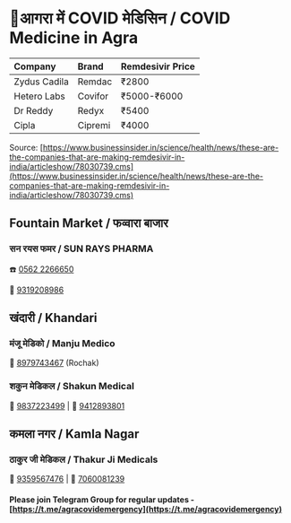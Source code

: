 # 💊आगरा में COVID मेडिसिन / COVID Medicine in Agra

| Company | Brand | Remdesivir Price |
| :--- | :--- | :--- |
| Zydus Cadila | Remdac | ₹2800 |
| Hetero Labs | Covifor | ₹5000-₹6000 |
| Dr Reddy | Redyx | ₹5400 |
| Cipla | Cipremi | ₹4000 |

Source: [https://www.businessinsider.in/science/health/news/these-are-the-companies-that-are-making-remdesivir-in-india/articleshow/78030739.cms](https://www.businessinsider.in/science/health/news/these-are-the-companies-that-are-making-remdesivir-in-india/articleshow/78030739.cms)

## Fountain Market / फव्वारा बाजार

### सन रयस फमर / SUN RAYS PHARMA

☎️ [0562 2266650](tel:05622266650)

📱 [9319208986](tel:9319208986)

## खंदारी / Khandari

### मंजू मेडिको / Manju Medico

📱 [8979743467](tel:8979743467) \(Rochak\)

### शकुन मेडिकल / Shakun Medical

📱 [9837223499](tel:9837223499) \| 📱 [9412893801](tel:9412893801)

## कमला नगर / Kamla Nagar

### ठाकुर जी मेडिकल / Thakur Ji Medicals

📱 [9359567476](tel:9359567476) \| 📱 [7060081239](tel:7060081239)



#### Please join Telegram Group for regular updates - [https://t.me/agracovidemergency](https://t.me/agracovidemergency)

